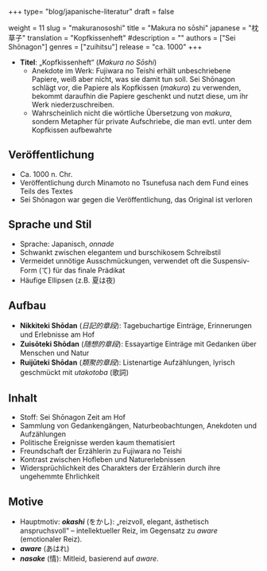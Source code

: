 +++
type= "blog/japanische-literatur"
draft = false

weight = 11
slug = "makuranososhi"
title = "Makura no sōshi"
japanese = "枕草子"
translation = "Kopfkissenheft"
#description = ""
authors = ["Sei Shōnagon"]
genres = ["zuihitsu"]
release = "ca. 1000"
+++

- **Titel**: „Kopfkissenheft“ (*Makura no Sōshi*)
  - Anekdote im Werk: Fujiwara no Teishi erhält unbeschriebene Papiere, weiß aber nicht, was sie damit tun soll. Sei Shōnagon schlägt vor, die Papiere als Kopfkissen (*makura*) zu verwenden, bekommt daraufhin die Papiere geschenkt und nutzt diese, um ihr Werk niederzuschreiben.
  - Wahrscheinlich nicht die wörtliche Übersetzung von *makura*, sondern Metapher für private Aufschriebe, die man evtl. unter dem Kopfkissen aufbewahrte

## **Veröffentlichung**

- Ca. 1000 n. Chr.
- Veröffentlichung durch Minamoto no Tsunefusa nach dem Fund eines Teils des Textes
- Sei Shōnagon war gegen die Veröffentlichung, das Original ist verloren

## **Sprache und Stil**

- Sprache: Japanisch, *onnade*
- Schwankt zwischen elegantem und burschikosem Schreibstil
- Vermeidet unnötige Ausschmückungen, verwendet oft die Suspensiv-Form (て) für das finale Prädikat
- Häufige Ellipsen (z.B. 夏は夜)

## **Aufbau**

- **Nikkiteki Shōdan** (*日記的章段*): Tagebuchartige Einträge, Erinnerungen und Erlebnisse am Hof
- **Zuisōteki Shōdan** (*随想的章段*): Essayartige Einträge mit Gedanken über Menschen und Natur
- **Ruijūteki Shōdan** (*類聚的章段*): Listenartige Aufzählungen, lyrisch geschmückt mit *utakotoba* (歌詞)

## **Inhalt**

- Stoff: Sei Shōnagon Zeit am Hof
- Sammlung von Gedankengängen, Naturbeobachtungen, Anekdoten und Aufzählungen
- Politische Ereignisse werden kaum thematisiert
- Freundschaft der Erzählerin zu Fujiwara no Teishi
- Kontrast zwischen Hofleben und Naturerlebnissen
- Widersprüchlichkeit des Charakters der Erzählerin durch ihre ungehemmte Ehrlichkeit

## **Motive**

- Hauptmotiv: ***okashi*** (をかし): „reizvoll, elegant, ästhetisch anspruchsvoll“ – intellektueller Reiz, im Gegensatz zu *aware* (emotionaler Reiz).
- ***aware*** (あはれ)
- ***nasake*** (情): Mitleid, basierend auf *aware*.
